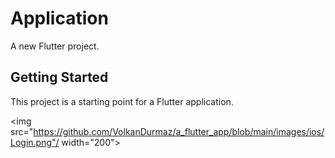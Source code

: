 # Application

A new Flutter project.

## Getting Started

This project is a starting point for a Flutter application.

<img src="https://github.com/VolkanDurmaz/a_flutter_app/blob/main/images/ios/Login.png"/ width="200">